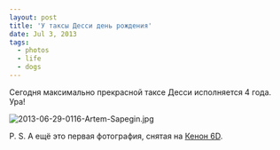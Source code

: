 ```yaml
---
layout: post
title: 'У таксы Десси день рождения'
date: Jul 3, 2013
tags:
  - photos
  - life
  - dogs
---
```


Сегодня максимально прекрасной таксе Десси исполняется 4 года. Ура!

![2013-06-29-0116-Artem-Sapegin.jpg](photo://759)

P. S. А ещё это первая фотография, снятая на [Кенон 6D](/about/).

